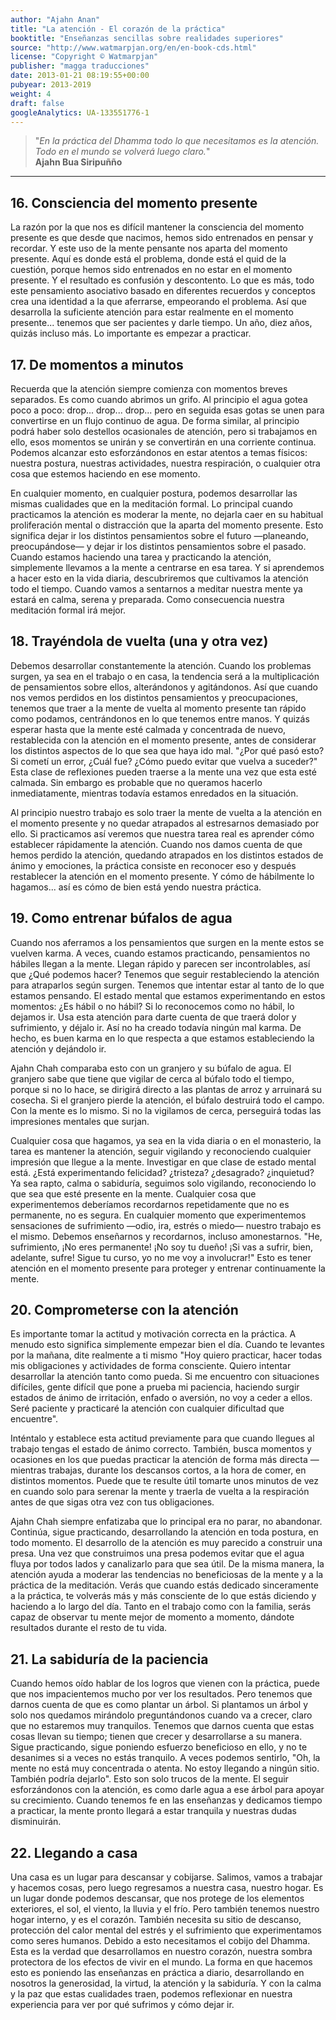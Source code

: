 ```yaml
---
author: "Ajahn Anan"
title: "La atención - El corazón de la práctica"
booktitle: "Enseñanzas sencillas sobre realidades superiores"
source: "http://www.watmarpjan.org/en/en-book-cds.html"
license: "Copyright © Watmarpjan"
publisher: "magga traducciones"
date: 2013-01-21 08:19:55+00:00
pubyear: 2013-2019
weight: 4
draft: false
googleAnalytics: UA-133551776-1
---
```


> "*En la práctica del Dhamma todo lo que necesitamos es la atención.  
> Todo en el mundo se volverá luego claro.*"  
> **Ajahn Bua Siripuñño** 
 
---  

## 16. Consciencia del momento presente  

La razón por la que nos es difícil mantener la consciencia del momento presente es que desde que nacimos, hemos sido entrenados en pensar y recordar. Y este uso de la mente pensante nos aparta del momento presente. Aquí es donde está el problema, donde está el quid de la cuestión, porque hemos sido entrenados en no estar en el momento presente. Y el resultado es confusión y descontento. Lo que es más, todo este pensamiento asociativo basado en diferentes recuerdos y conceptos crea una identidad a la que aferrarse, empeorando el problema. Así que desarrolla la suficiente atención para estar realmente en el momento presente... tenemos que ser pacientes y darle tiempo. Un año, diez años, quizás incluso más. Lo importante es empezar a practicar.  

## 17. De momentos a minutos  

Recuerda que la atención siempre comienza con momentos breves separados. Es como cuando abrimos un grifo. Al principio el agua gotea poco a poco: drop... drop... drop... pero en seguida esas gotas se unen para convertirse en un flujo continuo de agua. De forma similar, al principio podrá haber solo destellos ocasionales de atención, pero si trabajamos en ello, esos momentos se unirán y se convertirán en una corriente continua. Podemos alcanzar esto esforzándonos en estar atentos a temas físicos: nuestra postura, nuestras actividades, nuestra respiración, o cualquier otra cosa que estemos haciendo en ese momento.  

En cualquier momento, en cualquier postura, podemos desarrollar las mismas cualidades que en la meditación formal. Lo principal cuando practicamos la atención es moderar la mente, no dejarla caer en su habitual proliferación mental o distracción que la aparta del momento presente. Esto significa dejar ir los distintos pensamientos sobre el futuro —planeando, preocupándose— y dejar ir los distintos pensamientos sobre el pasado. Cuando estamos haciendo una tarea y practicando la atención, simplemente llevamos a la mente a centrarse en esa tarea. Y si aprendemos a hacer esto en la vida diaria, descubriremos que cultivamos la atención todo el tiempo. Cuando vamos a sentarnos a meditar nuestra mente ya estará en calma, serena y preparada. Como consecuencia nuestra meditación formal irá mejor.  

## 18. Trayéndola de vuelta (una y otra vez)  

Debemos desarrollar constantemente la atención. Cuando los problemas surgen, ya sea en el trabajo o en casa, la tendencia será a la multiplicación de pensamientos sobre ellos, alterándonos y agitándonos. Así que cuando nos vemos perdidos en los distintos pensamientos y preocupaciones, tenemos que traer a la mente de vuelta al momento presente tan rápido como podamos, centrándonos en lo que tenemos entre manos. Y quizás esperar hasta que la mente esté calmada y concentrada de nuevo, restablecida con la atención en el momento presente, antes de considerar los distintos aspectos de lo que sea que haya ido mal. "¿Por qué pasó esto? Si cometí un error, ¿Cuál fue? ¿Cómo puedo evitar que vuelva a suceder?" Esta clase de reflexiones pueden traerse a la mente una vez que esta esté calmada. Sin embargo es probable que no queramos hacerlo inmediatamente, mientras todavía estamos enredados en la situación.  

Al principio nuestro trabajo es solo traer la mente de vuelta a la atención en el momento presente y no quedar atrapados al estresarnos demasiado por ello. Si practicamos así veremos que nuestra tarea real es aprender cómo establecer rápidamente la atención. Cuando nos damos cuenta de que hemos perdido la atención, quedando atrapados en los distintos estados de ánimo y emociones, la práctica consiste en reconocer eso y después restablecer la atención en el momento presente. Y cómo de hábilmente lo hagamos... así es cómo de bien está yendo nuestra práctica.  

## 19. Como entrenar búfalos de agua  

Cuando nos aferramos a los pensamientos que surgen en la mente estos se vuelven karma. A veces, cuando estamos practicando, pensamientos no hábiles llegan a la mente. Llegan rápido y parecen ser incontrolables, así que ¿Qué podemos hacer? Tenemos que seguir restableciendo la atención para atraparlos según surgen. Tenemos que intentar estar al tanto de lo que estamos pensando. El estado mental que estamos experimentando en estos momentos: ¿Es hábil o no hábil? Si lo reconocemos como no hábil, lo dejamos ir. Usa esta atención para darte cuenta de que traerá dolor y sufrimiento, y déjalo ir. Así no ha creado todavía ningún mal karma. De hecho, es buen karma en lo que respecta a que estamos estableciendo la atención y dejándolo ir.  

Ajahn Chah comparaba esto con un granjero y su búfalo de agua. El granjero sabe que tiene que vigilar de cerca al búfalo todo el tiempo, porque si no lo hace, se dirigirá directo a las plantas de arroz y arruinará su cosecha. Si el granjero pierde la atención, el búfalo destruirá todo el campo. Con la mente es lo mismo. Si no la vigilamos de cerca, perseguirá todas las impresiones mentales que surjan.  

Cualquier cosa que hagamos, ya sea en la vida diaria o en el monasterio, la tarea es mantener la atención, seguir vigilando y reconociendo cualquier impresión que llegue a la mente. Investigar en que clase de estado mental está. ¿Está experimentando felicidad? ¿tristeza? ¿desagrado? ¿inquietud? Ya sea rapto, calma o sabiduría, seguimos solo vigilando, reconociendo lo que sea que esté presente en la mente. Cualquier cosa que experimentemos deberíamos recordarnos repetidamente que no es permanente, no es segura. En cualquier momento que experimentemos sensaciones de sufrimiento —odio, ira, estrés o miedo— nuestro trabajo es el mismo. Debemos enseñarnos y recordarnos, incluso amonestarnos. "He, sufrimiento, ¡No eres permanente! ¡No soy tu dueño! ¡Si vas a sufrir, bien, adelante, sufre! Sigue tu curso, yo no me voy a involucrar!" Esto es tener atención en el momento presente para proteger y entrenar continuamente la mente.  

## 20. Comprometerse con la atención  

Es importante tomar la actitud y motivación correcta en la práctica. A menudo esto significa simplemente empezar bien el día. Cuando te levantes por la mañana, dite realmente a ti mismo "Hoy quiero practicar, hacer todas mis obligaciones y actividades de forma consciente. Quiero intentar desarrollar la atención tanto como pueda. Si me encuentro con situaciones difíciles, gente difícil que pone a prueba mi paciencia, haciendo surgir estados de ánimo de irritación, enfado o aversión, no voy a ceder a ellos. Seré paciente y practicaré la atención con cualquier dificultad que encuentre".  

Inténtalo y establece esta actitud previamente para que cuando llegues al trabajo tengas el estado de ánimo correcto. También, busca momentos y ocasiones en los que puedas practicar la atención de forma más directa —mientras trabajas, durante los descansos cortos, a la hora de comer, en distintos momentos. Puede que te resulte útil tomarte unos minutos de vez en cuando solo para serenar la mente y traerla de vuelta a la respiración antes de que sigas otra vez con tus obligaciones.  

Ajahn Chah siempre enfatizaba que lo principal era no parar, no abandonar. Continúa, sigue practicando, desarrollando la atención en toda postura, en todo momento. El desarrollo de la atención es muy parecido a construir una presa. Una vez que construimos una presa podemos evitar que el agua fluya por todos lados y canalizarlo para que sea útil. De la misma manera, la atención ayuda a moderar las tendencias no beneficiosas de la mente y a la práctica de la meditación. Verás que cuando estás dedicado sinceramente a la práctica, te volverás más y más consciente de lo que estás diciendo y haciendo a lo largo del día. Tanto en el trabajo como con la familia, serás capaz de observar tu mente mejor de momento a momento, dándote resultados durante el resto de tu vida.  

## 21. La sabiduría de la paciencia  

Cuando hemos oído hablar de los logros que vienen con la práctica, puede que nos impacientemos mucho por ver los resultados. Pero tenemos que darnos cuenta de que es como plantar un árbol. Si plantamos un árbol y solo nos quedamos mirándolo preguntándonos cuando va a crecer, claro que no estaremos muy tranquilos. Tenemos que darnos cuenta que estas cosas llevan su tiempo; tienen que crecer y desarrollarse a su manera. Sigue practicando, sigue poniendo esfuerzo beneficioso en ello, y no te desanimes si a veces no estás tranquilo. A veces podemos sentirlo, "Oh, la mente no está muy concentrada o atenta. No estoy llegando a ningún sitio. También podría dejarlo". Esto son solo trucos de la mente. El seguir esforzándonos con la atención, es como darle agua a ese árbol para apoyar su crecimiento. Cuando tenemos fe en las enseñanzas y dedicamos tiempo a practicar, la mente pronto llegará a estar tranquila y nuestras dudas disminuirán.  

## 22. Llegando a casa  

Una casa es un lugar para descansar y cobijarse. Salimos, vamos a trabajar y hacemos cosas, pero luego regresamos a nuestra casa, nuestro hogar. Es un lugar donde podemos descansar, que nos protege de los elementos exteriores, el sol, el viento, la lluvia y el frío. Pero también tenemos nuestro hogar interno, y es el corazón. También necesita su sitio de descanso, protección del calor mental del estrés y el sufrimiento que experimentamos como seres humanos. Debido a esto necesitamos el cobijo del Dhamma. Esta es la verdad que desarrollamos en nuestro corazón, nuestra sombra protectora de los efectos de vivir en el mundo. La forma en que hacemos esto es poniendo las enseñanzas en práctica a diario, desarrollando en nosotros la generosidad, la virtud, la atención y la sabiduría. Y con la calma y la paz que estas cualidades traen, podemos reflexionar en nuestra experiencia para ver por qué sufrimos y cómo dejar ir.  
